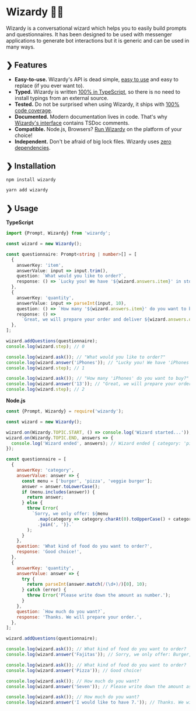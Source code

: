 # Wizardy 🧙📜

Wizardy is a conversational wizard which helps you to easily build prompts and questionnaires. It has been designed to be used with messenger applications to generate bot interactions but it is generic and can be used in many ways.

## ❯ Features

- **Easy-to-use.** Wizardy's API is dead simple, [easy to use](#-usage) and easy to replace (if you ever want to).
- **Typed.** Wizardy is written [100% in TypeScript](./src/Wizardy.ts), so there is no need to install typings from an external source.
- **Tested.** Do not be surprised when using Wizardy, it ships with [100% code coverage](./src/Wizardy.test.ts).
- **Documented.** Modern documentation lives in code. That's why [Wizardy's interface](./src/Prompt.ts) contains TSDoc comments.
- **Compatible.** Node.js, Browsers? [Run Wizardy](https://runkit.com/npm/wizardy) on the platform of your choice!
- **Independent.** Don't be afraid of big lock files. Wizardy uses [zero dependencies](https://www.npmjs.com/package/wizardy?activeTab=dependencies).

## ❯ Installation

```bash
npm install wizardy
```

```bash
yarn add wizardy
```

## ❯ Usage

**TypeScript**

```ts
import {Prompt, Wizardy} from 'wizardy';

const wizard = new Wizardy();

const questionnaire: Prompt<string | number>[] = [
  {
    answerKey: 'item',
    answerValue: input => input.trim(),
    question: `What would you like to order?`,
    response: () => `Lucky you! We have '${wizard.answers.item}' in stock.`,
  },
  {
    answerKey: 'quantity',
    answerValue: input => parseInt(input, 10),
    question: () => `How many '${wizard.answers.item}' do you want to buy?`,
    response: () =>
      `Great, we will prepare your order and deliver ${wizard.answers.quantity}x ${wizard.answers.item} as soon as possible.`,
  },
];

wizard.addQuestions(questionnaire);
console.log(wizard.step); // 0

console.log(wizard.ask()); // "What would you like to order?"
console.log(wizard.answer('iPhones')); // "Lucky you! We have 'iPhones' in stock."
console.log(wizard.step); // 1

console.log(wizard.ask()); // "How many 'iPhones' do you want to buy?"
console.log(wizard.answer('13')); // "Great, we will prepare your order and deliver 13 iPhones as soon as possible."
console.log(wizard.step); // 2
```

**Node.js**

```js
const {Prompt, Wizardy} = require('wizardy');

const wizard = new Wizardy();

wizard.on(Wizardy.TOPIC.START, () => console.log('Wizard started...'));
wizard.on(Wizardy.TOPIC.END, answers => {
  console.log('Wizard ended', answers); // Wizard ended { category: 'pizza', quantity: 7 }
});

const questionnaire = [
  {
    answerKey: 'category',
    answerValue: answer => {
      const menu = ['burger', 'pizza', 'veggie burger'];
      answer = answer.toLowerCase();
      if (menu.includes(answer)) {
        return answer;
      } else {
        throw Error(
          `Sorry, we only offer: ${menu
            .map(category => category.charAt(0).toUpperCase() + category.substr(1))
            .join(', ')}.`
        );
      }
    },
    question: 'What kind of food do you want to order?',
    response: 'Good choice!',
  },
  {
    answerKey: 'quantity',
    answerValue: answer => {
      try {
        return parseInt(answer.match(/(\d+)/)[0], 10);
      } catch (error) {
        throw Error('Please write down the amount as number.');
      }
    },
    question: `How much do you want?`,
    response: 'Thanks. We will prepare your order.',
  },
];

wizard.addQuestions(questionnaire);

console.log(wizard.ask()); // What kind of food do you want to order?
console.log(wizard.answer('Fajitas')); // Sorry, we only offer: Burger, Pizza, Veggie burger.

console.log(wizard.ask()); // What kind of food do you want to order?
console.log(wizard.answer('Pizza')); // Good choice!

console.log(wizard.ask()); // How much do you want?
console.log(wizard.answer('Seven')); // Please write down the amount as number.

console.log(wizard.ask()); // How much do you want?
console.log(wizard.answer('I would like to have 7.')); // Thanks. We will prepare your order.
```
